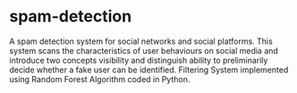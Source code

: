 # spam-detection
A spam detection system for social networks and social platforms. This system scans the characteristics of user behaviours on social media and introduce two concepts visibility and distinguish ability to preliminarily decide whether a fake user can be identified. Filtering System implemented using Random Forest Algorithm coded in Python.
